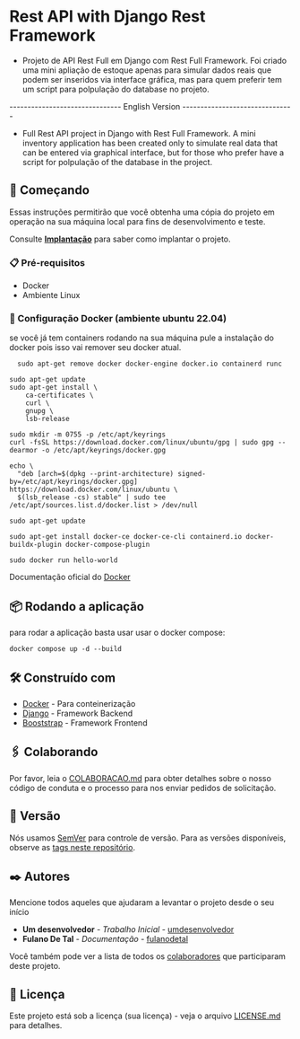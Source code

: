 # Rest API with Django Rest Framework

- Projeto de API Rest Full em Django com Rest Full Framework. Foi criado uma mini apliação de estoque apenas para simular dados reais que podem ser inseridos via interface gráfica, mas para quem preferir tem um script para polpulação do database no projeto.

------------------------------- English Version -------------------------------

- Full Rest API project in Django with Rest Full Framework. A mini inventory application has been created only to simulate real data that can be entered via graphical interface, but for those who prefer have a script for polpulação of the database in the project.

## 🚀 Começando

Essas instruções permitirão que você obtenha uma cópia do projeto em operação na sua máquina local para fins de desenvolvimento e teste.

Consulte **[Implantação](#-implanta%C3%A7%C3%A3o)** para saber como implantar o projeto.

### 📋 Pré-requisitos

- Docker
- Ambiente Linux

### 🔧 Configuração Docker (ambiente ubuntu 22.04)
se você já tem containers rodando na sua máquina pule  a instalação do docker pois isso vai remover seu docker atual.
```
  sudo apt-get remove docker docker-engine docker.io containerd runc
```
```
sudo apt-get update
sudo apt-get install \
    ca-certificates \
    curl \
    gnupg \
    lsb-release
```

```
sudo mkdir -m 0755 -p /etc/apt/keyrings
curl -fsSL https://download.docker.com/linux/ubuntu/gpg | sudo gpg --dearmor -o /etc/apt/keyrings/docker.gpg
```

```
echo \
  "deb [arch=$(dpkg --print-architecture) signed-by=/etc/apt/keyrings/docker.gpg] https://download.docker.com/linux/ubuntu \
  $(lsb_release -cs) stable" | sudo tee /etc/apt/sources.list.d/docker.list > /dev/null
```

```
sudo apt-get update
```

```
sudo apt-get install docker-ce docker-ce-cli containerd.io docker-buildx-plugin docker-compose-plugin
```

```
sudo docker run hello-world
```
Documentação oficial do  [Docker](https://docs.docker.com/engine/install/ubuntu/) 

## 📦 Rodando a aplicação

para rodar a aplicação basta usar usar o docker compose:
``` 
docker compose up -d --build
```
## 🛠️ Construído com
* [Docker](https://docs.docker.com/) - Para conteinerização
* [Django](https://docs.djangoproject.com/en/4.1/) - Framework Backend
* [Booststrap](https://getbootstrap.com/docs/5.3/getting-started/introduction/) - Framework Frontend






## 🖇️ Colaborando

Por favor, leia o [COLABORACAO.md](https://gist.github.com/usuario/linkParaInfoSobreContribuicoes) para obter detalhes sobre o nosso código de conduta e o processo para nos enviar pedidos de solicitação.

## 📌 Versão

Nós usamos [SemVer](http://semver.org/) para controle de versão. Para as versões disponíveis, observe as [tags neste repositório](https://github.com/suas/tags/do/projeto). 

## ✒️ Autores

Mencione todos aqueles que ajudaram a levantar o projeto desde o seu início

* **Um desenvolvedor** - *Trabalho Inicial* - [umdesenvolvedor](https://github.com/linkParaPerfil)
* **Fulano De Tal** - *Documentação* - [fulanodetal](https://github.com/linkParaPerfil)

Você também pode ver a lista de todos os [colaboradores](https://github.com/usuario/projeto/colaboradores) que participaram deste projeto.

## 📄 Licença

Este projeto está sob a licença (sua licença) - veja o arquivo [LICENSE.md](https://github.com/usuario/projeto/licenca) para detalhes.

